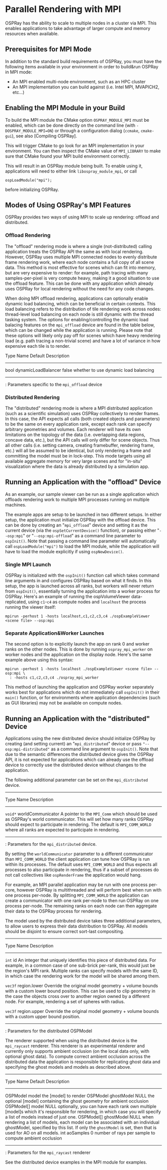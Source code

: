 Parallel Rendering with MPI
===========================

OSPRay has the ability to scale to multiple nodes in a cluster via MPI.
This enables applications to take advantage of larger compute and memory
resources when available.

Prerequisites for MPI Mode
--------------------------

In addition to the standard build requirements of OSPRay, you must have
the following items available in your environment in order to build&run
OSPRay in MPI mode:

-   An MPI enabled multi-node environment, such as an HPC cluster
-   An MPI implementation you can build against (i.e. Intel MPI,
    MVAPICH2, etc...)

Enabling the MPI Module in your Build
-------------------------------------

To build the MPI module the CMake option `OSPRAY_MODULE_MPI` must be
enabled, which can be done directly on the command line (with
`-DOSPRAY_MODULE_MPI=ON`) or through a configuration dialog (`ccmake`,
`cmake-gui`), see also [Compiling OSPRay].

This will trigger CMake to go look for an MPI implementation in your
environment. You can then inspect the CMake value of `MPI_LIBRARY` to
make sure that CMake found your MPI build environment correctly.

This will result in an OSPRay module being built. To enable using it,
applications will need to either link `libospray_module_mpi`, or call

    ospLoadModule("mpi");

before initializing OSPRay.

Modes of Using OSPRay's MPI Features
------------------------------------

OSPRay provides two ways of using MPI to scale up rendering: offload and
distributed.

### Offload Rendering

The "offload" rendering mode is where a single (not-distributed) calling
application treats the OSPRay API the same as with local rendering.
However, OSPRay uses multiple MPI connected nodes to evenly distribute
frame rendering work, where each node contains a full copy of all scene
data. This method is most effective for scenes which can fit into
memory, but are very expensive to render: for example, path tracing with
many samples-per-pixel is very compute heavy, making it a good situation
to use the offload feature. This can be done with any application which
already uses OSPRay for local rendering without the need for any code
changes.

When doing MPI offload rendering, applications can optionally enable
dynamic load balancing, which can be beneficial in certain contexts.
This load balancing refers to the distribution of tile rendering work
across nodes: thread-level load balancing on each node is still dynamic
with the thread tasking system. The options for enabling/controlling the
dynamic load balacing features on the `mpi_offload` device are found in
the table below, which can be changed while the application is running.
Please note that these options will likely only pay off for scenes which
have heavy rendering load (e.g. path tracing a non-trivial scene) and
have a lot of variance in how expensive each tile is to render.

  Type  Name                  Default Description
  ----- -------------------- -------- --------------------------------------
  bool  dynamicLoadBalancer     false whether to use dynamic load balancing
  ----- -------------------- -------- --------------------------------------
  : Parameters specific to the `mpi_offload` device

### Distributed Rendering

The "distributed" rendering mode is where a MPI distributed application
(such as a scientific simulation) uses OSPRay collectively to render
frames. In this case, the API expects all calls (both created objects
and parameters) to be the same on every application rank, except each
rank can specify arbitrary geometries and volumes. Each renderer will
have its own limitations on the topology of the data (i.e. overlapping
data regions, concave data, etc.), but the API calls will only differ
for scene objects. Thus all other calls (i.e. setting camera, creating
framebuffer, rendering frame, etc.) will all be assumed to be identical,
but only rendering a frame and committing the model must be in
lock-step. This mode targets using all available aggregate memory for
very large scenes and for "in-situ" visualization where the data is
already distributed by a simulation app.

Running an Application with the "offload" Device
------------------------------------------------

As an example, our sample viewer can be run as a single application
which offloads rendering work to multiple MPI processes running on
multiple machines.

The example apps are setup to be launched in two different setups. In
either setup, the application must initialize OSPRay with the offload
device. This can be done by creating an "`mpi_offload`" device and
setting it as the current device (via the `ospSetCurrentDevice()`
function), or passing either "`--osp:mpi`" or "`--osp:mpi-offload`" as a
command line parameter to `ospInit()`. Note that passing a command line
parameter will automatically call `ospLoadModule("mpi")` to load the MPI
module, while the application will have to load the module explicitly if
using `ospNewDevice()`.

### Single MPI Launch

OSPRay is initialized with the `ospInit()` function call which takes
command line arguments in and configures OSPRay based on what it finds.
In this setup, the app is launched across all ranks, but workers will
never return from `ospInit()`, essentially turning the application into
a worker process for OSPRay. Here's an example of running the
ospVolumeViewer data-replicated, using `c1`-`c4` as compute nodes and
`localhost` the process running the viewer itself:

    mpirun -perhost 1 -hosts localhost,c1,c2,c3,c4 ./ospExampleViewer <scene file> --osp:mpi

### Separate Application&Worker Launches

The second option is to explicitly launch the app on rank 0 and worker
ranks on the other nodes. This is done by running `ospray_mpi_worker` on
worker nodes and the application on the display node. Here's the same
example above using this syntax:

    mpirun -perhost 1 -hosts localhost ./ospExampleViewer <scene file> --osp:mpi \
      : -hosts c1,c2,c3,c4 ./ospray_mpi_worker

This method of launching the application and OSPRay worker separately
works best for applications which do not immediately call `ospInit()` in
their `main()` function, or for environments where application
dependencies (such as GUI libraries) may not be available on compute
nodes.

Running an Application with the "distributed" Device
----------------------------------------------------

Applications using the new distributed device should initialize OSPRay
by creating (and setting current) an "`mpi_distributed`" device or pass
`"--osp:mpi-distributed"` as a command line argument to `ospInit()`.
Note that due to the semantic differences the distributed device gives
the OSPRay API, it is not expected for applications which can already
use the offload device to correctly use the distributed device without
changes to the application.

The following additional parameter can be set on the `mpi_distributed`
device.

  ------- ----------------- ----------------------------------------------
  Type    Name              Description
  ------- ----------------- ----------------------------------------------
  `void*` worldCommunicator  A pointer to the `MPI_Comm` which should be
                             used as OSPRay's world communicator. This will
                             set how many ranks OSPRay should expect to
                             participate in rendering. The default is
                             `MPI_COMM_WORLD` where all ranks are expected
                             to participate in rendering.
  ------ ------------ ----------------------------------------------------
  : Parameters for the `mpi_distributed` device.

By setting the `worldCommunicator` parameter to a different communicator
than `MPI_COMM_WORLD` the client application can tune how OSPRay is run
within its processes. The default uses `MPI_COMM_WORLD` and thus expects
all processes to also participate in rendering, thus if a subset of processes
do not call collectives like `ospRenderFrame` the application would hang.

For example, an MPI parallel application may be
run with one process per-core, however OSPRay is multithreaded and will
perform best when run with one process per-node. By splitting `MPI_COMM_WORLD`
the application can create a communicator with one rank per-node to then
run OSPRay on one process per-node. The remaining ranks on each node
can then aggregate their data to the OSPRay process for rendering.

The model used by the distributed device takes three additional parameters,
to allow users to express their data distribution to OSPRay.
All models should be disjoint to ensure correct sort-last compositing.

  ---------- ----------------- ----------------------------------------------
  Type       Name              Description
  ---------- ----------------- ----------------------------------------------
  `int`      id                An integer that uniquely identifies this piece
                               of distributed data. For example, in a common
                               case of one sub-brick per-rank, this would
                               just be the region's MPI rank. Multiple ranks
                               can specify models with the same ID, in which
                               case the rendering work for the model will be
                               shared among them.

  `vec3f`    region.lower      Override the original model geometry + volume
                               bounds with a custom lower bound position. This
                               can be used to clip geometry in the case the
                               objects cross over to another region owned by
                               a different node. For example, rendering a set
                               of spheres with radius.
                               
  `vec3f`    region.upper      Override the original model geometry + volume
                               bounds with a custom upper bound position.
  ------ ------------ -------------------------------------------------------
  : Parameters for the distributed OSPModel

The renderer supported when using the distributed device is the
`mpi_raycast` renderer. This renderer is an experimental renderer and
currently only supports ambient occlusion (on the local data only, with
optional ghost data). To
compute correct ambient occlusion across the distributed data the
application is responsible for replicating ghost data and specifying the
ghost models and models as described above.

  ---------- ----------------- -------- -------------------------------------
  Type       Name               Default Description
  ---------- ----------------- -------- -------------------------------------
  OSPModel   model                      the [model] to render
  OSPModel   ghostModel            NULL the optional [model] containing the
                                        ghost geometry for ambient occlusion
  OSPModel[] model                 NULL optionally, you can have each rank
                                        own multiple [model]s which it's
                                        responsible for rendering, in which
                                        case you will specify a list of models
                                        instead of just one.
  OSPModel[] ghostModel            NULL when rendering a list of models, each
                                        model can be associated with an
                                        individual ghostModel, specified by
                                        this list. If only the `ghostModel`
                                        is set, then that is used for AO on all
                                        models.
  int        aoSamples                0 number of rays per sample to compute
                                        ambient occlusion
  ------ ------------ -------------------------------------------------------
  : Parameters for the `mpi_raycast` renderer

See the distributed device examples in the MPI module for examples.


